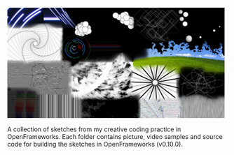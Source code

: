 ![alt text](https://raw.githubusercontent.com/seem-less/Creative-Coding-Scrapbook/master/CollageOfSketches.jpg)

A collection of sketches from my creative coding practice in OpenFrameworks.  Each folder contains picture, video samples and source code for building the sketches in OpenFrameworks (v0.10.0).
